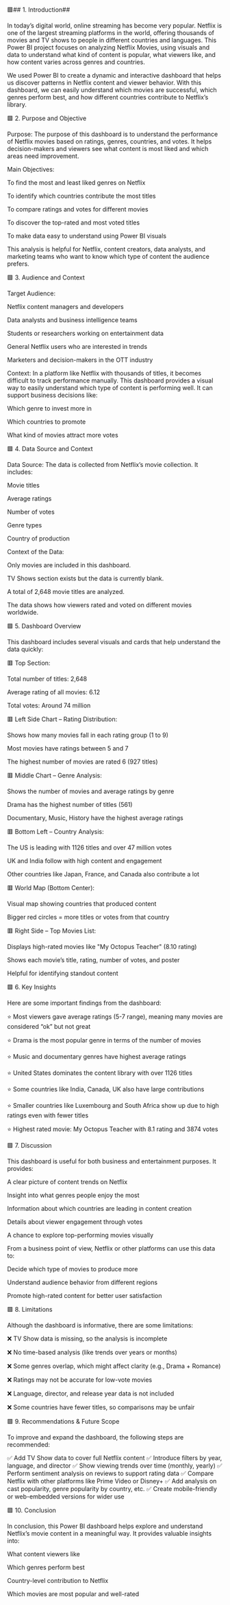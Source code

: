🟩## 1. Introduction##


In today’s digital world, online streaming has become very popular. Netflix is one of the largest streaming platforms in the world, offering thousands of movies and TV shows to people in different countries and languages.
This Power BI project focuses on analyzing Netflix Movies, using visuals and data to understand what kind of content is popular, what viewers like, and how content varies across genres and countries.

We used Power BI to create a dynamic and interactive dashboard that helps us discover patterns in Netflix content and viewer behavior. With this dashboard, we can easily understand which movies are successful, which genres perform best, and how different countries contribute to Netflix’s library.

🟩 2. Purpose and Objective


Purpose:
The purpose of this dashboard is to understand the performance of Netflix movies based on ratings, genres, countries, and votes. It helps decision-makers and viewers see what content is most liked and which areas need improvement.

Main Objectives:

To find the most and least liked genres on Netflix

To identify which countries contribute the most titles

To compare ratings and votes for different movies

To discover the top-rated and most voted titles

To make data easy to understand using Power BI visuals

This analysis is helpful for Netflix, content creators, data analysts, and marketing teams who want to know which type of content the audience prefers.

🟩 3. Audience and Context


Target Audience:

Netflix content managers and developers

Data analysts and business intelligence teams

Students or researchers working on entertainment data

General Netflix users who are interested in trends

Marketers and decision-makers in the OTT industry

Context:
In a platform like Netflix with thousands of titles, it becomes difficult to track performance manually. This dashboard provides a visual way to easily understand which type of content is performing well. It can support business decisions like:

Which genre to invest more in

Which countries to promote

What kind of movies attract more votes

🟩 4. Data Source and Context


Data Source:
The data is collected from Netflix’s movie collection. It includes:

Movie titles

Average ratings

Number of votes

Genre types

Country of production

Context of the Data:

Only movies are included in this dashboard.

TV Shows section exists but the data is currently blank.

A total of 2,648 movie titles are analyzed.

The data shows how viewers rated and voted on different movies worldwide.

🟩 5. Dashboard Overview


This dashboard includes several visuals and cards that help understand the data quickly:

🟥 Top Section:

Total number of titles: 2,648

Average rating of all movies: 6.12

Total votes: Around 74 million

🟥 Left Side Chart – Rating Distribution:

Shows how many movies fall in each rating group (1 to 9)

Most movies have ratings between 5 and 7

The highest number of movies are rated 6 (927 titles)

🟥 Middle Chart – Genre Analysis:

Shows the number of movies and average ratings by genre

Drama has the highest number of titles (561)

Documentary, Music, History have the highest average ratings

🟥 Bottom Left – Country Analysis:

The US is leading with 1126 titles and over 47 million votes

UK and India follow with high content and engagement

Other countries like Japan, France, and Canada also contribute a lot

🟥 World Map (Bottom Center):

Visual map showing countries that produced content

Bigger red circles = more titles or votes from that country

🟥 Right Side – Top Movies List:

Displays high-rated movies like "My Octopus Teacher" (8.10 rating)

Shows each movie’s title, rating, number of votes, and poster

Helpful for identifying standout content

🟩 6. Key Insights


Here are some important findings from the dashboard:

⭐ Most viewers gave average ratings (5-7 range), meaning many movies are considered “ok” but not great

⭐ Drama is the most popular genre in terms of the number of movies

⭐ Music and documentary genres have highest average ratings

⭐ United States dominates the content library with over 1126 titles

⭐ Some countries like India, Canada, UK also have large contributions

⭐ Smaller countries like Luxembourg and South Africa show up due to high ratings even with fewer titles

⭐ Highest rated movie: My Octopus Teacher with 8.1 rating and 3874 votes

🟩 7. Discussion


This dashboard is useful for both business and entertainment purposes. It provides:

A clear picture of content trends on Netflix

Insight into what genres people enjoy the most

Information about which countries are leading in content creation

Details about viewer engagement through votes

A chance to explore top-performing movies visually

From a business point of view, Netflix or other platforms can use this data to:

Decide which type of movies to produce more

Understand audience behavior from different regions

Promote high-rated content for better user satisfaction

🟩 8. Limitations


Although the dashboard is informative, there are some limitations:

❌ TV Show data is missing, so the analysis is incomplete

❌ No time-based analysis (like trends over years or months)

❌ Some genres overlap, which might affect clarity (e.g., Drama + Romance)

❌ Ratings may not be accurate for low-vote movies

❌ Language, director, and release year data is not included

❌ Some countries have fewer titles, so comparisons may be unfair

🟩 9. Recommendations & Future Scope


To improve and expand the dashboard, the following steps are recommended:

✅ Add TV Show data to cover full Netflix content
✅ Introduce filters by year, language, and director
✅ Show viewing trends over time (monthly, yearly)
✅ Perform sentiment analysis on reviews to support rating data
✅ Compare Netflix with other platforms like Prime Video or Disney+
✅ Add analysis on cast popularity, genre popularity by country, etc.
✅ Create mobile-friendly or web-embedded versions for wider use

🟩 10. Conclusion


In conclusion, this Power BI dashboard helps explore and understand Netflix’s movie content in a meaningful way. It provides valuable insights into:

What content viewers like

Which genres perform best

Country-level contribution to Netflix

Which movies are most popular and well-rated
